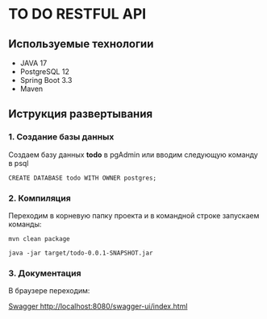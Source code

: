 # TO DO RESTFUL API

## Используемые технологии

* JAVA 17
* PostgreSQL 12
* Spring Boot 3.3
* Maven

## Иструкция развертывания

### 1. Создание базы данных

Coздаем базу данных **todo** в pgAdmin или вводим следующую команду в psql

`CREATE DATABASE todo WITH OWNER postgres;`


### 2. Компиляция

Переходим в корневую папку проекта и в командной строке запускаем команды:

`mvn clean package`

`java -jar target/todo-0.0.1-SNAPSHOT.jar`

### 3. Документация

В браузере переходим:

[Swagger http://localhost:8080/swagger-ui/index.html](http://localhost:8080/swagger-ui/index.html)




